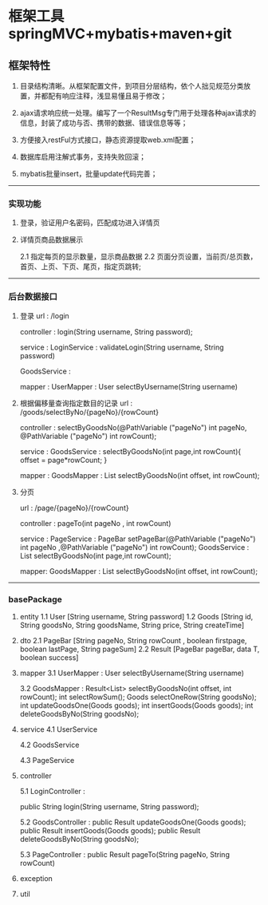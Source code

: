 
# 框架工具springMVC+mybatis+maven+git 

## 框架特性

1. 目录结构清晰。从框架配置文件，到项目分层结构，依个人拙见规范分类放置，并都配有响应注释，浅显易懂且易于修改；

2. ajax请求响应统一处理。编写了一个ResultMsg专门用于处理各种ajax请求的信息，封装了成功与否、携带的数据、错误信息等等；

3. 方便接入restFul方式接口，静态资源提取web.xml配置；

4. 数据库启用注解式事务，支持失败回滚；

5. mybatis批量insert，批量update代码完善；

***
###  实现功能

1. 登录，验证用户名密码，匹配成功进入详情页

2. 详情页商品数据展示

   2.1 指定每页的显示数量，显示商品数据
   2.2  页面分页设置，当前页/总页数，首页、上页、下页、尾页，指定页跳转;

***

### 后台数据接口

1. 登录
   url : /login

   controller : login(String username, String password);

   service : 
   LoginService : validateLogin(String username, String password)

   GoodsService : 

   mapper :
   UserMapper : User selectByUsername(String username)

2. 根据偏移量查询指定数目的记录
   url : /goods/selectByNo/{pageNo}/{rowCount}

   controller : selectByGoodsNo(@PathVariable ("pageNo") int pageNo, @PathVariable ("pageNo") int rowCount);

   service :
   GoodsService : selectByGoodsNo(int page,int rowCount){
   offset = page*rowCount;
   }

   mapper : 
   GoodsMapper : List<Goods> selectByGoodsNo(int offset, int rowCount);

3. 分页

   url : /page/{pageNo}/{rowCount} 

   controller : pageTo(int pageNo , int rowCount)

   service :
   PageService : PageBar setPageBar(@PathVariable ("pageNo")  int pageNo ,@PathVariable ("pageNo") int rowCount);
   GoodsService : List<Goods> selectByGoodsNo(int page,int rowCount);

   mapper:
   GoodsMapper :  List<Goods> selectByGoodsNo(int offset, int rowCount);

***
### basePackage
1. entity
   1.1 User
   	[String username, String password]
   1.2 Goods
   	[String id, String goodsNo, String goodsName, String price, String createTime]

2. dto
   2.1 PageBar
   	 [String pageNo, String rowCount , boolean firstpage, boolean lastPage, String pageSum]
   2.2 	Result<T>
   	 [PageBar pageBar, data T, boolean success]

3. mapper
   3.1 UserMapper : 
   		User selectByUsername(String username)

   3.2 GoodsMapper :
   	   Result<List<Goods>> selectByGoodsNo(int offset, int rowCount);
   	   int selectRowSum(); 
   	   Goods selectOneRow(String goodsNo);
   	   int updateGoodsOne(Goods goods);
   	   int insertGoods(Goods goods);
   	   int deleteGoodsByNo(String goodsNo);


4. service
      4.1 UserService

      4.2 GoodsService

      4.3 PageService

5. controller

   5.1 LoginController : 

   	 public String login(String username, String password);

   5.2 GoodsController :
   	 public Result<Goods> updateGoodsOne(Goods goods);
   	 public Result<Goods> insertGoods(Goods goods);
   	 public Result<Goods> deleteGoodsByNo(String goodsNo);

   5.3 PageController :
   	 public Result<Goods> pageTo(String pageNo, String rowCount)

6. exception

7. util







